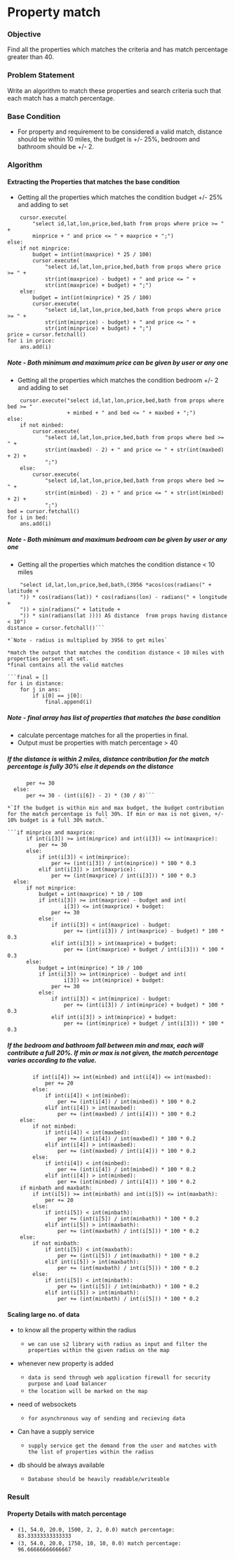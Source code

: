 # Property match

### Objective

Find all the properties which matches the criteria and has match percentage greater than 40.

### Problem Statement
Write an algorithm to match these properties and search criteria such that each match has a match percentage.

### Base Condition

* For property and requirement to be considered a valid match, distance should be within 10 miles, the budget is +/- 25%, bedroom and bathroom should be +/- 2.

### Algorithm

#### Extracting the Properties that matches the base condition 

* Getting all the properties which matches the condition budget +/- 25% and adding to set

```if minprice and maxprice:
    cursor.execute(
        "select id,lat,lon,price,bed,bath from props where price >= " +
        minprice + " and price <= " + maxprice + ";")
else:
    if not minprice:
        budget = int(int(maxprice) * 25 / 100)
        cursor.execute(
            "select id,lat,lon,price,bed,bath from props where price >= " +
            str(int(maxprice) - budget) + " and price <= " +
            str(int(maxprice) + budget) + ";")
    else:
        budget = int(int(minprice) * 25 / 100)
        cursor.execute(
            "select id,lat,lon,price,bed,bath from props where price >= " +
            str(int(minprice) - budget) + " and price <= " +
            str(int(minprice) + budget) + ";")
price = cursor.fetchall()
for i in price:
    ans.add(i)
```  
   ##### Note - Both minimum and maximum price can be given by user or any one
    
* Getting all the properties which matches the condition bedroom +/- 2 and adding to set

```if minbed and maxbed:
    cursor.execute("select id,lat,lon,price,bed,bath from props where bed >= "
                   + minbed + " and bed <= " + maxbed + ";")
else:
    if not minbed:
        cursor.execute(
            "select id,lat,lon,price,bed,bath from props where bed >= " +
            str(int(maxbed) - 2) + " and price <= " + str(int(maxbed) + 2) +
            ";")
    else:
        cursor.execute(
            "select id,lat,lon,price,bed,bath from props where bed >= " +
            str(int(minbed) - 2) + " and price <= " + str(int(minbed) + 2) +
            ";")
bed = cursor.fetchall()
for i in bed:
    ans.add(i)
```    
    
##### Note - Both minimum and maximum bedroom can be given by user or any one
    
* Getting all the properties which matches the condition distance < 10 miles

```cursor.execute(
    "select id,lat,lon,price,bed,bath,(3956 *acos(cos(radians(" + latitude +
    ")) * cos(radians(lat)) * cos(radians(lon) - radians(" + longitude +
    ")) + sin(radians(" + latitude +
    ")) * sin(radians(lat )))) AS distance  from props having distance < 10")
distance = cursor.fetchall()```

*`Note - radius is multiplied by 3956 to get miles`
      
*match the output that matches the condition distance < 10 miles with properties persent at set.
*final contains all the valid matches

```final = []
for i in distance:
    for j in ans:
        if i[0] == j[0]:
            final.append(i)
```
            
  ##### Note - final array has list of properties that matches the base condition
     
* calculate percentage matches for all the properties in final.
* Output must be properties with match percentage > 40   

##### If the distance is within 2 miles, distance contribution for the match percentage is fully 30% else it depends on the distance
  ```if int(i[6]) <= 2:
        per += 30
    else:
        per += 30 - (int(i[6]) - 2) * (30 / 8)```
        
*`If the budget is within min and max budget, the budget contribution for the match percentage is full 30%. If min or max is not given, +/- 10% budget is a full 30% match.`
  
  ```if minprice and maxprice:
        if int(i[3]) >= int(minprice) and int(i[3]) <= int(maxprice):
            per += 30
        else:
            if int(i[3]) < int(minprice):
                per += (int(i[3]) / int(minprice)) * 100 * 0.3
            elif int(i[3]) > int(maxprice):
                per += (int(maxprice) / int(i[3])) * 100 * 0.3
    else:
        if not minprice:
            budget = int(maxprice) * 10 / 100
            if int(i[3]) >= int(maxprice) - budget and int(
                    i[3]) <= int(maxprice) + budget:
                per += 30
            else:
                if int(i[3]) < int(maxprice) - budget:
                    per += (int(i[3]) / int(maxprice) - budget) * 100 * 0.3
                elif int(i[3]) > int(maxprice) + budget:
                    per += (int(maxprice) + budget / int(i[3])) * 100 * 0.3
        else:
            budget = int(minprice) * 10 / 100
            if int(i[3]) >= int(minprice) - budget and int(
                    i[3]) <= int(minprice) + budget:
                per += 30
            else:
                if int(i[3]) < int(minprice) - budget:
                    per += (int(i[3]) / int(minprice) + budget) * 100 * 0.3
                elif int(i[3]) > int(minprice) + budget:
                    per += (int(minprice) + budget / int(i[3])) * 100 * 0.3
 ```
                    
##### If the bedroom and bathroom fall between min and max, each will contribute a full 20%. If min or max is not given, the match percentage varies according to the value.
```if minbed and maxbed:
        if int(i[4]) >= int(minbed) and int(i[4]) <= int(maxbed):
            per += 20
        else:
            if int(i[4]) < int(minbed):
                per += (int(i[4]) / int(minbed)) * 100 * 0.2
            elif int(i[4]) > int(maxbed):
                per += (int(maxbed) / int(i[4])) * 100 * 0.2
    else:
        if not minbed:
            if int(i[4]) < int(maxbed):
                per += (int(i[4]) / int(maxbed)) * 100 * 0.2
            elif int(i[4]) > int(maxbed):
                per += (int(maxbed) / int(i[4])) * 100 * 0.2
        else:
            if int(i[4]) < int(minbed):
                per += (int(i[4]) / int(minbed)) * 100 * 0.2
            elif int(i[4]) > int(minbed):
                per += (int(minbed) / int(i[4])) * 100 * 0.2
    if minbath and maxbath:
        if int(i[5]) >= int(minbath) and int(i[5]) <= int(maxbath):
            per += 20
        else:
            if int(i[5]) < int(minbath):
                per += (int(i[5]) / int(minbath)) * 100 * 0.2
            elif int(i[5]) > int(maxbath):
                per += (int(maxbath) / int(i[5])) * 100 * 0.2
    else:
        if not minbath:
            if int(i[5]) < int(maxbath):
                per += (int(i[5]) / int(maxbath)) * 100 * 0.2
            elif int(i[5]) > int(maxbath):
                per += (int(maxbath) / int(i[5])) * 100 * 0.2
        else:
            if int(i[5]) < int(minbath):
                per += (int(i[5]) / int(minbath)) * 100 * 0.2
            elif int(i[5]) > int(minbath):
                per += (int(minbath) / int(i[5])) * 100 * 0.2
 ```
                

#### Scaling large no. of data

* to know all the property within the radius
  * `we can use s2 library with radius as input and filter the properties within the given radius on the map`
 
* whenever new property is added
  * `data is send through web application firewall for security purpose and Load balancer`
  * `the location will be marked on the map`
 
* need of websockets 
  * `for asynchronous way of sending and recieving data`

* Can have a supply service
  * `supply service get the demand from the user and matches with the list of properties within the radius`
  
* db should be always available
  * `Database should be heavily readable/writeable`


### Result

#### Property Details with match percentage

* `(1, 54.0, 20.0, 1500, 2, 2, 0.0) match percentage:  83.33333333333333`
* `(3, 54.0, 20.0, 1750, 10, 10, 0.0) match percentage:  96.66666666666667`


  
